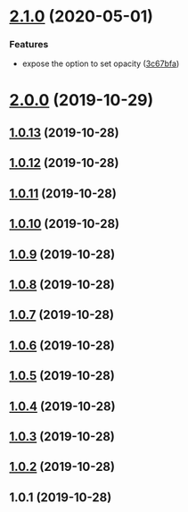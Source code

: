 <a name="2.1.0"></a>
# [2.1.0](https://github.com/tapioca24/videojs-logo/compare/v2.0.0...v2.1.0) (2020-05-01)

### Features

* expose the option to set opacity ([3c67bfa](https://github.com/tapioca24/videojs-logo/commit/3c67bfa))

<a name="2.0.0"></a>
# [2.0.0](https://github.com/tapioca24/videojs-logo/compare/v1.0.13...v2.0.0) (2019-10-29)

<a name="1.0.13"></a>
## [1.0.13](https://github.com/tapioca24/videojs-logo/compare/v1.0.12...v1.0.13) (2019-10-28)

<a name="1.0.12"></a>
## [1.0.12](https://github.com/tapioca24/videojs-logo/compare/v1.0.11...v1.0.12) (2019-10-28)

<a name="1.0.11"></a>
## [1.0.11](https://github.com/tapioca24/videojs-logo/compare/v1.0.10...v1.0.11) (2019-10-28)

<a name="1.0.10"></a>
## [1.0.10](https://github.com/tapioca24/videojs-logo/compare/v1.0.9...v1.0.10) (2019-10-28)

<a name="1.0.9"></a>
## [1.0.9](https://github.com/tapioca24/videojs-logo/compare/v1.0.8...v1.0.9) (2019-10-28)

<a name="1.0.8"></a>
## [1.0.8](https://github.com/tapioca24/videojs-logo/compare/v1.0.7...v1.0.8) (2019-10-28)

<a name="1.0.7"></a>
## [1.0.7](https://github.com/tapioca24/videojs-logo/compare/v1.0.6...v1.0.7) (2019-10-28)

<a name="1.0.6"></a>
## [1.0.6](https://github.com/tapioca24/videojs-logo/compare/v1.0.5...v1.0.6) (2019-10-28)

<a name="1.0.5"></a>
## [1.0.5](https://github.com/tapioca24/videojs-logo/compare/v1.0.4...v1.0.5) (2019-10-28)

<a name="1.0.4"></a>
## [1.0.4](https://github.com/tapioca24/videojs-logo/compare/v1.0.3...v1.0.4) (2019-10-28)

<a name="1.0.3"></a>
## [1.0.3](https://github.com/tapioca24/videojs-logo/compare/v1.0.2...v1.0.3) (2019-10-28)

<a name="1.0.2"></a>
## [1.0.2](https://github.com/tapioca24/videojs-logo/compare/v1.0.1...v1.0.2) (2019-10-28)

<a name="1.0.1"></a>
## 1.0.1 (2019-10-28)

